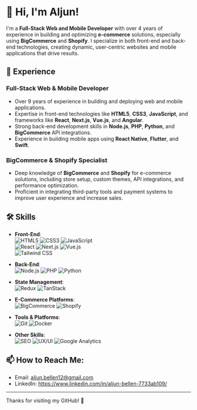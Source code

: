 # 👋 Hi, I'm Aljun!

I'm a **Full-Stack Web and Mobile Developer** with over 4 years of experience in building and optimizing **e-commerce** solutions, especially using **BigCommerce** and **Shopify**. I specialize in both front-end and back-end technologies, creating dynamic, user-centric websites and mobile applications that drive results.

## 💼 Experience

### Full-Stack Web & Mobile Developer
- Over 9 years of experience in building and deploying web and mobile applications.
- Expertise in front-end technologies like **HTML5**, **CSS3**, **JavaScript**, and frameworks like **React**, **Next.js**, **Vue.js**, and **Angular**.
- Strong back-end development skills in **Node.js**, **PHP**, **Python**, and **BigCommerce** API integrations.
- Experience in building mobile apps using **React Native**, **Flutter**, and **Swift**.
  
### BigCommerce & Shopify Specialist
- Deep knowledge of **BigCommerce** and **Shopify** for e-commerce solutions, including store setup, custom themes, API integrations, and performance optimization.
- Proficient in integrating third-party tools and payment systems to improve user experience and increase sales.

## 🛠️ Skills

- **Front-End**:  
  ![HTML5](https://img.shields.io/badge/-HTML5-orange) ![CSS3](https://img.shields.io/badge/-CSS3-blue) ![JavaScript](https://img.shields.io/badge/-JavaScript-yellow)  
  ![React](https://img.shields.io/badge/-React-blue) ![Next.js](https://img.shields.io/badge/-Next.js-black) ![Vue.js](https://img.shields.io/badge/-Vue.js-brightgreen)  
  ![Tailwind CSS](https://img.shields.io/badge/-Tailwind%20CSS-lightblue)  

- **Back-End**:  
  ![Node.js](https://img.shields.io/badge/-Node.js-green) ![PHP](https://img.shields.io/badge/-PHP-blue) ![Python](https://img.shields.io/badge/-Python-yellowgreen)

- **State Management**:  
  ![Redux](https://img.shields.io/badge/-Redux-purple) ![TanStack](https://img.shields.io/badge/-TanStack-lightgreen)

- **E-Commerce Platforms**:  
  ![BigCommerce](https://img.shields.io/badge/-BigCommerce-blueviolet) ![Shopify](https://img.shields.io/badge/-Shopify-green)

- **Tools & Platforms**:  
  ![Git](https://img.shields.io/badge/-Git-black) ![Docker](https://img.shields.io/badge/-Docker-blue)

- **Other Skills**:  
  ![SEO](https://img.shields.io/badge/-SEO-red) ![UX/UI](https://img.shields.io/badge/-UX%2FUI-orange) ![Google Analytics](https://img.shields.io/badge/-Google%20Analytics-blue)

## 📫 How to Reach Me:
- Email: aljun.bellen12@gmail.com
- LinkedIn: https://www.linkedin.com/in/aljun-bellen-7733ab109/

---

Thanks for visiting my GitHub! 🚀
